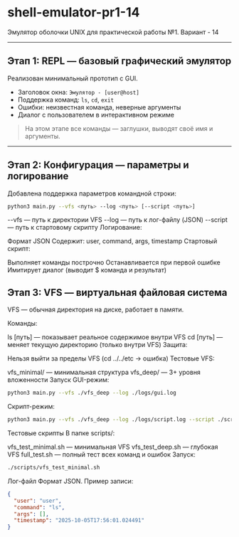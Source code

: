 # shell-emulator-pr1-14

Эмулятор оболочки UNIX для практической работы №1. Вариант - 14

---

## Этап 1: REPL — базовый графический эмулятор

Реализован минимальный прототип с GUI.

- Заголовок окна: `Эмулятор - [user@host]`
- Поддержка команд: `ls`, `cd`, `exit`
- Ошибки: неизвестная команда, неверные аргументы
- Диалог с пользователем в интерактивном режиме

> На этом этапе все команды — заглушки, выводят своё имя и аргументы.

---

## Этап 2: Конфигурация — параметры и логирование

Добавлена поддержка параметров командной строки:

```bash
python3 main.py --vfs <путь> --log <путь> [--script <путь>]
```

--vfs — путь к директории VFS
--log — путь к лог-файлу (JSON)
--script — путь к стартовому скрипту
Логирование:

Формат JSON
Содержит: user, command, args, timestamp
Стартовый скрипт:

Выполняет команды построчно
Останавливается при первой ошибке
Имитирует диалог (выводит $ команда и результат)

## Этап 3: VFS — виртуальная файловая система
VFS — обычная директория на диске, работает в памяти.

Команды:

ls [путь] — показывает реальное содержимое внутри VFS
cd [путь] — меняет текущую директорию (только внутри VFS)
Защита:

Нельзя выйти за пределы VFS (cd ../../etc → ошибка)
Тестовые VFS:

vfs_minimal/ — минимальная структура
vfs_deep/ — 3+ уровня вложенности
Запуск
GUI-режим:
```bash
python3 main.py --vfs ./vfs_deep --log ./logs/gui.log
```
Скрипт-режим:
```bash
python3 main.py --vfs ./vfs_deep --log ./logs/script.log --script ./scripts/commands_deep.txt
```
Тестовые скрипты
В папке scripts/:

vfs_test_minimal.sh — минимальная VFS
vfs_test_deep.sh — глубокая VFS
full_test.sh — полный тест всех команд и ошибок
Запуск:

```bash
./scripts/vfs_test_minimal.sh
```
Лог-файл
Формат JSON. Пример записи:

```json
{
  "user": "user",
  "command": "ls",
  "args": [],
  "timestamp": "2025-10-05T17:56:01.024491"
}
```

